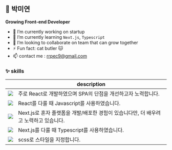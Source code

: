 ## 🌱 박미연

**Growing Front-end Developer**

- 🔭 I’m currently working on startup
- 🌱 I’m currently learning `Next.js`, `Typescript`
- 👯 I’m looking to collaborate on team that can grow together
- ⚡ Fun fact: cat butler 🐱
- 📫 contact me : rrpec9@gmail.com 

### ✨ skills
|     |   description                            |
| ------- |   ------------------------------- |
| <img src="https://img.shields.io/badge/React-61DAFB?style=flat-square&logo=React&logoColor=black"/>    | 주로 React로 개발하였으며 SPA의 단점을 개선하고자 노력합니다.           |
| <img src="https://img.shields.io/badge/JavaScript-F7DF1E?style=flat-square&logo=javascript&logoColor=black"/>      | React를 다룰 때 Javascript를 사용하였습니다.             |
| <img src="https://img.shields.io/badge/Next.js-000000?style=flat-square&logo=Next.js&logoColor=white">      | Next.js로 혼자 플랫폼을 개발/배포한 경험이 있습니다만, 더 배우려고 노력하고 있습니다.        |
| <img src="https://img.shields.io/badge/TypeScript-3178C6?style=flat-square&logo=TypeScript&logoColor=white">     | Next.js를 다룰 때 Typescript를 사용하였습니다.
| <img src="https://img.shields.io/badge/Sass-CC6699?style=flat-square&logo=Sass&logoColor=white">      | scss로 스타일을 지정합니다.      |
